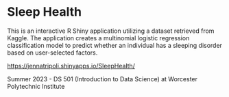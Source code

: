 # Sleep Health

This is an interactive R Shiny application utilizing a dataset retrieved from Kaggle. The application creates a multinomial logistic regression classification model to predict whether an individual has a sleeping disorder based on user-selected factors. 

https://jennatripoli.shinyapps.io/SleepHealth/

Summer 2023 - DS 501 (Introduction to Data Science) at Worcester Polytechnic Institute
